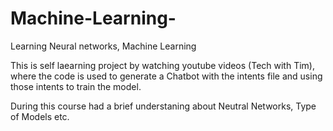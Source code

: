 # Machine-Learning-
Learning Neural networks, Machine Learning 

This is self laearning project by watching youtube videos (Tech with Tim), where the code is used to generate a Chatbot 
with the intents file and using those intents to train the model.

During this course had a brief understaning about Neutral Networks, Type of Models etc.

